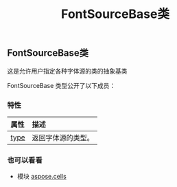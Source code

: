﻿---
title: FontSourceBase类
second_title: Aspose.Cells for Python via .NET API 参考资料
description:
type: docs
weight: 680
url: /zh/python-net/aspose.cells/fontsourcebase/
is_root: false
---
##  FontSourceBase类
这是允许用户指定各种字体源的类的抽象基类



FontSourceBase 类型公开了以下成员：

### 特性
|属性|描述|
| :- | :- |
| [type](/cells/zh/python-net/aspose.cells/fontsourcebase/type) |返回字体源的类型。|



### 也可以看看
* 模块 [aspose.cells](..)
